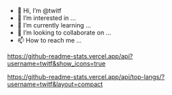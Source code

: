 - 👋 Hi, I’m @twitf
- 👀 I’m interested in ...
- 🌱 I’m currently learning ...
- 💞️ I’m looking to collaborate on ...
- 📫 How to reach me ...

<!---
twitf/twitf is a ✨ special ✨ repository because its `README.md` (this file) appears on your GitHub profile.
You can click the Preview link to take a look at your changes.
--->

https://github-readme-stats.vercel.app/api?username=twitf&show_icons=true

https://github-readme-stats.vercel.app/api/top-langs/?username=twitf&layout=compact
